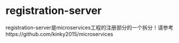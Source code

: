 # registration-server
registration-server是microservices工程的注册部分的一个拆分！请参考https://github.com/kinky2015/microservices
